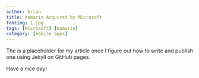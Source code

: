 ```yaml
---
author: brian
title: Xamarin Acquired by Microsoft 
featimg: 1.jpg
tags: [Microsoft] [Xamarin]
category: [mobile apps]
---
```

The is a placeholder for my article once I figure out how to write and publish one using Jekyll on GitHub pages.

Have a nice day!